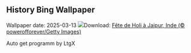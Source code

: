 ## History Bing Wallpaper
Wallpaper date: 2025-03-13
![](https://www.bing.com/th?id=OHR.HoliColors_FR-FR7464966633_UHD.jpg&w=1000)Download: [Fête de Holi à Jaipur, Inde (© powerofforever/Getty Images)](https://www.bing.com/th?id=OHR.HoliColors_FR-FR7464966633_UHD.jpg)

Auto get programm by LtgX
